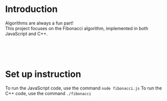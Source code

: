 # Introduction

Algorithms are always a fun part!<br>
This project focuses on the Fibonacci algorithm, implemented in both JavaScript and C++.

<br>
<br>
<br>

# Set up instruction

To run the JavaScript code, use the command `node fibonacci.js`
To run the C++ code, use the command `./fibonacci`
